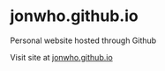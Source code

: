 jonwho.github.io
================

Personal website hosted through Github

Visit site at [jonwho.github.io](jonwho.github.io)
